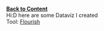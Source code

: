 [**Back to Content**](/README.md)  
Hi:D here are some Dataviz I created  
Tool: [Flourish](https://flourish.studio/)
